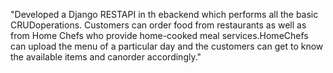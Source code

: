 "Developed a Django RESTAPI in th ebackend which performs all the basic CRUDoperations. Customers can order food from restaurants as well as from Home Chefs who provide home-cooked meal services.HomeChefs can upload the menu of a particular day and the customers can get to know the available items and canorder accordingly." 
